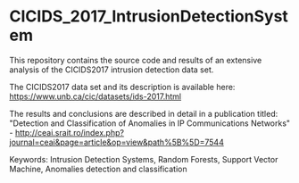 # CICIDS_2017_IntrusionDetectionSystem
This repository contains the source code and results of an extensive analysis of the CICIDS2017 intrusion detection data set.

The CICIDS2017 data set and its description is available here: https://www.unb.ca/cic/datasets/ids-2017.html

The results and conclusions are described in detail in a publication titled: "Detection and Classification of Anomalies in IP Communications Networks" - http://ceai.srait.ro/index.php?journal=ceai&page=article&op=view&path%5B%5D=7544

Keywords: Intrusion Detection Systems, Random Forests, Support Vector Machine, Anomalies detection and classification
